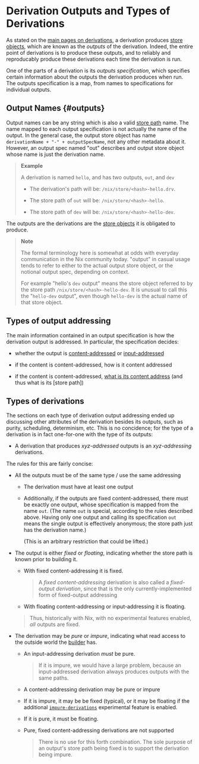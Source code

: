 # Derivation Outputs and Types of Derivations

As stated on the [main pages on derivations](../index.md#store-derivation),
a derivation produces [store objects](@docroot@/store/store-object.md), which are known as the *outputs* of the derivation.
Indeed, the entire point of derivations is to produce these outputs, and to reliably and reproducably produce these derivations each time the derivation is run.

One of the parts of a derivation is its *outputs specification*, which specifies certain information about the outputs the derivation produces when run.
The outputs specification is a map, from names to specifications for individual outputs.

## Output Names {#outputs}

Output names can be any string which is also a valid [store path](@docroot@/store/store-path.md) name.
The name mapped to each output specification is not actually the name of the output.
In the general case, the output store object has name `derivationName + "-" + outputSpecName`, not any other metadata about it.
However, an output spec named "out" describes and output store object whose name is just the derivation name.

> **Example**
>
> A derivation is named `hello`, and has two outputs, `out`, and `dev`
>
> - The derivation's path will be: `/nix/store/<hash>-hello.drv`.
>
> - The store path of `out` will be: `/nix/store/<hash>-hello`.
>
> - The store path of `dev` will be: `/nix/store/<hash>-hello-dev`.

The outputs are the derivations are the [store objects](@docroot@/store/store-object.md) it is obligated to produce.

> **Note**
>
> The formal terminology here is somewhat at odds with everyday communication in the Nix community today.
> "output" in casual usage tends to refer to either to the actual output store object, or the notional output spec, depending on context.
>
> For example "hello's `dev` output" means the store object referred to by the store path `/nix/store/<hash>-hello-dev`.
> It is unusual to call this the "`hello-dev` output", even though `hello-dev` is the actual name of that store object.

## Types of output addressing

The main information contained in an output specification is how the derivation output is addressed.
In particular, the specification decides:

- whether the output is [content-addressed](./content-address.md) or [input-addressed](./input-address.md)

- if the content is content-addressed, how is it content addressed

- if the content is content-addressed, [what is its content address](./content-address.md#fixed-content-addressing) (and thus what is its [store path])

## Types of derivations

The sections on each type of derivation output addressing ended up discussing other attributes of the derivation besides its outputs, such as purity, scheduling, determinism, etc.
This is no concidence; for the type of a derivation is in fact one-for-one with the type of its outputs:

- A derivation that produces *xyz-addressed* outputs is an *xyz-addressing* derivations.

The rules for this are fairly concise:

- All the outputs must be of the same type / use the same addressing

  - The derivation must have at least one output

  - Additionally, if the outputs are fixed content-addressed, there must be exactly one output, whose specification is mapped from the name `out`.
    (The name `out` is special, according to the rules described above.
    Having only one output and calling its specification `out` means the single output is effectively anonymous; the store path just has the derivation name.)

    (This is an arbitrary restriction that could be lifted.)

- The output is either *fixed* or *floating*, indicating whether the store path is known prior to building it.

  - With fixed content-addressing it is fixed.

    > A *fixed content-addressing* derivation is also called a *fixed-output derivation*, since that is the only currently-implemented form of fixed-output addressing

  - With floating content-addressing or input-addressing it is floating.

  > Thus, historically with Nix, with no experimental features enabled, *all* outputs are fixed.

- The derivation may be *pure* or *impure*, indicating what read access to the outside world the [builder](../index.md#builder) has.

  - An input-addressing derivation *must* be pure.

    > If it is impure, we would have a large problem, because an input-addressed derivation always produces outputs with the same paths.


  - A content-addressing derivation may be pure or impure

   - If it is impure, it may be be fixed (typical), or it may be floating if the additional [`impure-derivations`][xp-feature-impure-derivations] experimental feature is enabled.

   - If it is pure, it must be floating.

   - Pure, fixed content-addressing derivations are not supported

     > There is no use for this forth combination.
     > The sole purpose of an output's store path being fixed is to support the derivation being impure.

[xp-feature-ca-derivations]: @docroot@/development/experimental-features.md#xp-feature-ca-derivations
[xp-feature-git-hashing]: @docroot@/development/experimental-features.md#xp-feature-git-hashing
[xp-feature-impure-derivations]: @docroot@/development/experimental-features.md#xp-feature-impure-derivations
